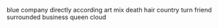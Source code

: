 blue company directly according art mix death hair country turn friend surrounded business queen cloud